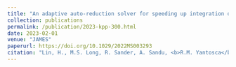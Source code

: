 ```yaml
---
title: "An adaptive auto-reduction solver for speeding up integration of chemical kinetics in atmospheric chemistry models: implementation and evaluation in the Kinetic Pre-Processor (KPP) version 3.0.0"
collection: publications
permalink: /publication/2023-kpp-300.html
date: 2023-02-01
venue: "JAMES"
paperurl: https://doi.org/10.1029/2022MS003293
citation: "Lin, H., M.S. Long, R. Sander, A. Sandu, <b>R.M. Yantosca</b>, L.A. Estrada, L. Shen, and D.J. Jacob,  JAMES, 15, e2022MS003293., 2023"
---
```

